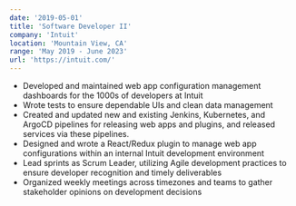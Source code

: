 ```yaml
---
date: '2019-05-01'
title: 'Software Developer II'
company: 'Intuit'
location: 'Mountain View, CA'
range: 'May 2019 - June 2023'
url: 'https://intuit.com/'
---
```


- Developed and maintained web app configuration management dashboards for the 1000s of developers at Intuit
- Wrote tests to ensure dependable UIs and clean data management
- Created and updated new and existing Jenkins, Kubernetes, and ArgoCD pipelines for releasing web apps and plugins, and released services via these pipelines.
- Designed and wrote a React/Redux plugin to manage web app configurations within an internal Intuit development environment
- Lead sprints as Scrum Leader, utilizing Agile development practices to ensure developer recognition and timely deliverables
- Organized weekly meetings across timezones and teams to gather stakeholder opinions on development decisions
